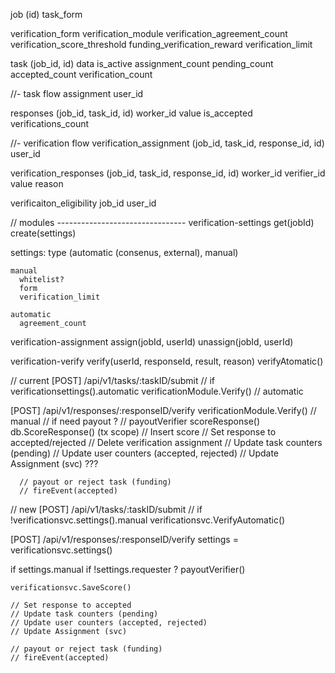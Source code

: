 
job
  (id)
  task_form

  verification_form
  verification_module
  verification_agreement_count
  verification_score_threshold
  funding_verification_reward
  verification_limit

  task
    (job_id, id)
    data
    is_active
    assignment_count
    pending_count
    accepted_count
    verification_count

//- task flow
assignment
  user_id

responses
  (job_id, task_id, id)
  worker_id
  value
  is_accepted
  verifications_count

//- verification flow
verification_assignment
  (job_id, task_id, response_id, id)
  user_id  

verification_responses
  (job_id, task_id, response_id, id)
  worker_id
  verifier_id
  value
  reason

verificaiton_eligibility
  job_id
  user_id


// modules --------------------------------
verification-settings
  get(jobId)
  create(settings)
  
  settings: 
    type (automatic (consenus, external), manual)

    manual
      whitelist?
      form
      verification_limit

    automatic
      agreement_count



verification-assignment
  assign(jobId, userId)
  unassign(jobId, userId)

verification-verify
  verify(userId, responseId, result, reason)
  verifyAtomatic()


// current
[POST] /api/v1/tasks/:taskID/submit
  // if verificationsettings().automatic
        verificationModule.Verify() // automatic

[POST] /api/v1/responses/:responseID/verify
  verificationModule.Verify() // manual
    // if need payout ? 
    //   payoutVerifier
    scoreResponse()
      db.ScoreResponse() (tx scope)
        // Insert score
        // Set response to accepted/rejected
        // Delete verification assignment
        // Update task counters (pending)
        // Update user counters (accepted, rejected) 
        // Update Assignment (svc) ??? 

      // payout or reject task (funding)
      // fireEvent(accepted)


// new
[POST] /api/v1/tasks/:taskID/submit
  // if !verificationsvc.settings().manual
        verificationsvc.VerifyAutomatic()

[POST] /api/v1/responses/:responseID/verify
  settings = verificationsvc.settings()

  if settings.manual
    if !settings.requester ? 
      payoutVerifier()

    verificationsvc.SaveScore()

    // Set response to accepted
    // Update task counters (pending)
    // Update user counters (accepted, rejected) 
    // Update Assignment (svc)

    // payout or reject task (funding)
    // fireEvent(accepted)

